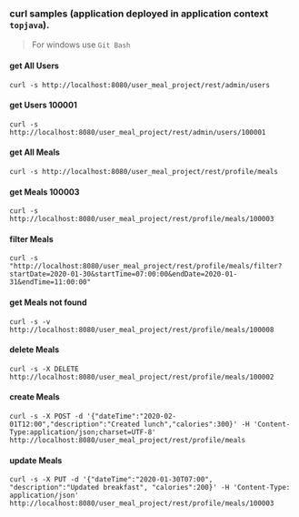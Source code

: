 ### curl samples (application deployed in application context `topjava`).
> For windows use `Git Bash`

#### get All Users
`curl -s http://localhost:8080/user_meal_project/rest/admin/users`

#### get Users 100001
`curl -s http://localhost:8080/user_meal_project/rest/admin/users/100001`

#### get All Meals
`curl -s http://localhost:8080/user_meal_project/rest/profile/meals`

#### get Meals 100003
`curl -s http://localhost:8080/user_meal_project/rest/profile/meals/100003`

#### filter Meals
`curl -s "http://localhost:8080/user_meal_project/rest/profile/meals/filter?startDate=2020-01-30&startTime=07:00:00&endDate=2020-01-31&endTime=11:00:00"`

#### get Meals not found
`curl -s -v http://localhost:8080/user_meal_project/rest/profile/meals/100008`

#### delete Meals
`curl -s -X DELETE http://localhost:8080/user_meal_project/rest/profile/meals/100002`

#### create Meals
`curl -s -X POST -d '{"dateTime":"2020-02-01T12:00","description":"Created lunch","calories":300}' -H 'Content-Type:application/json;charset=UTF-8' http://localhost:8080/user_meal_project/rest/profile/meals`

#### update Meals
`curl -s -X PUT -d '{"dateTime":"2020-01-30T07:00", "description":"Updated breakfast", "calories":200}' -H 'Content-Type: application/json' http://localhost:8080/user_meal_project/rest/profile/meals/100003`
